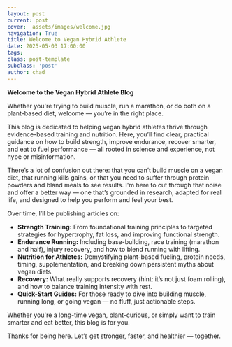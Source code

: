 ```yaml
---
layout: post
current: post
cover:  assets/images/welcome.jpg
navigation: True
title: Welcome to Vegan Hybrid Athlete
date: 2025-05-03 17:00:00
tags: 
class: post-template
subclass: 'post'
author: chad
---
```


**Welcome to the Vegan Hybrid Athlete Blog**

Whether you're trying to build muscle, run a marathon, or do both on a plant-based diet, welcome — you’re in the right place.

This blog is dedicated to helping vegan hybrid athletes thrive through evidence-based training and nutrition. Here, you’ll find clear, practical guidance on how to build strength, improve endurance, recover smarter, and eat to fuel performance — all rooted in science and experience, not hype or misinformation.

There’s a lot of confusion out there: that you can’t build muscle on a vegan diet, that running kills gains, or that you need to suffer through protein powders and bland meals to see results. I'm here to cut through that noise and offer a better way — one that’s grounded in research, adapted for real life, and designed to help you perform and feel your best.

Over time, I’ll be publishing articles on:
- **Strength Training:** From foundational training principles to targeted strategies for hypertrophy, fat loss, and improving functional strength.
- **Endurance Running:** Including base-building, race training (marathon and half), injury recovery, and how to blend running with lifting.
- **Nutrition for Athletes:** Demystifying plant-based fueling, protein needs, timing, supplementation, and breaking down persistent myths about vegan diets.
- **Recovery:** What really supports recovery (hint: it’s not just foam rolling), and how to balance training intensity with rest.
- **Quick-Start Guides:** For those ready to dive into building muscle, running long, or going vegan — no fluff, just actionable steps.

Whether you're a long-time vegan, plant-curious, or simply want to train smarter and eat better, this blog is for you.

Thanks for being here. Let’s get stronger, faster, and healthier — together.